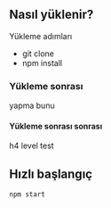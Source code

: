 ## Nasıl yüklenir?
Yükleme adımları
- git clone
- npm install

### Yükleme sonrası
yapma bunu

#### Yükleme sonrası sonrası
h4 level test

## Hızlı başlangıç
`npm start`
